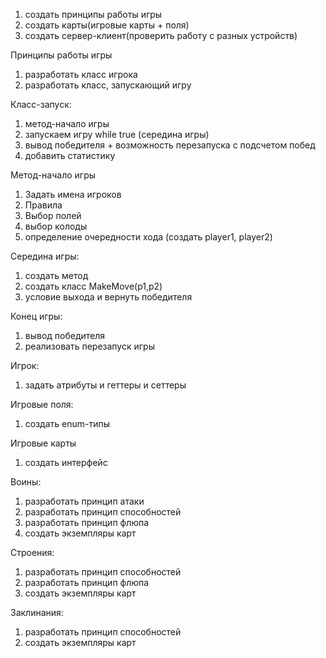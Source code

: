 1. создать принципы работы игры
2. создать карты(игровые карты + поля)
3. создать сервер-клиент(проверить работу с разных устройств)

Принципы работы игры
1. разработать класс игрока
2. разработать класс, запускающий игру

Класс-запуск:
1. метод-начало игры
2. запускаем игру while true (середина игры)
3. вывод победителя + возможность перезапуска с подсчетом побед
4. добавить статистику

Метод-начало игры
1. Задать имена игроков
2. Правила
3. Выбор полей
4. выбор колоды
5. определение очередности хода (создать player1, player2)

Середина игры:
1. создать метод
2. создать класс MakeMove(p1,p2)
3. условие выхода и вернуть победителя

Конец игры:
1. вывод победителя
2. реализовать перезапуск игры

Игрок:
1. задать атрибуты и геттеры и сеттеры

Игровые поля:
1. создать enum-типы

Игровые карты
1. создать интерфейс

Воины:
1. разработать принцип атаки
2. разработать принцип способностей
3. разработать принцип флюпа
4. создать экземпляры карт

Строения:
1. разработать принцип способностей
2. разработать принцип флюпа
3. создать экземпляры карт

Заклинания:
1. разработать принцип способностей
2. создать экземпляры карт
